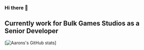 ### Hi there 👋
## Currently work for Bulk Games Studios as a Senior Developer

[![Aarons's GitHub stats](https://github-readme-stats.vercel.app/api?username=Thomastrainiac&show_icons=true&count_private=true&border_radius=5&bg_color=0f1216&border_color=2a2f35)]
<!--
**Thomastrainiac/Thomastrainiac** is a ✨ _special_ ✨ repository because its `README.md` (this file) appears on your GitHub profile.

Here are some ideas to get you started:

- 🔭 I’m currently working on ...
- 🌱 I’m currently learning ...
- 👯 I’m looking to collaborate on ...
- 🤔 I’m looking for help with ...
- 💬 Ask me about ...
- 📫 How to reach me: ...
- 😄 Pronouns: ...
- ⚡ Fun fact: ...
-->
